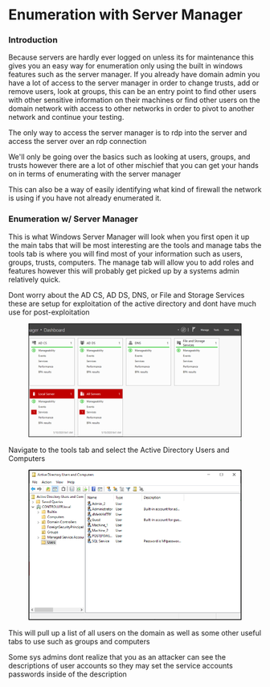 # Enumeration with Server Manager

### Introduction

Because servers are hardly ever logged on unless its for maintenance this gives you an easy way for enumeration only using the built in windows features such as the server manager. If you already have domain admin you have a lot of access to the server manager in order to change trusts, add or remove users, look at groups, this can be an entry point to find other users with other sensitive information on their machines or find other users on the domain network with access to other networks in order to pivot to another network and continue your testing.

The only way to access the server manager is to rdp into the server and access the server over an rdp connection

We'll only be going over the basics such as looking at users, groups, and trusts however there are a lot of other mischief that you can get your hands on in terms of enumerating with the server manager

This can also be a way of easily identifying what kind of firewall the network is using if you have not already enumerated it.



### Enumeration w/ Server Manager

This is what Windows Server Manager will look when you first open it up the main tabs that will be most interesting are the tools and manage tabs the tools tab is where you will find most of your information such as users, groups, trusts, computers. The manage tab will allow you to add roles and features however this will probably get picked up by a systems admin relatively quick.

Dont worry about the AD CS, AD DS, DNS, or File and Storage Services these are setup for exploitation of the active directory and dont have much use for post-exploitation

<figure><img src="../../../../../../.gitbook/assets/image (67).png" alt=""><figcaption></figcaption></figure>

Navigate to the tools tab and select the Active Directory Users and Computers

<figure><img src="../../../../../../.gitbook/assets/image (145).png" alt=""><figcaption></figcaption></figure>

This will pull up a list of all users on the domain as well as some other useful tabs to use such as groups and computers

Some sys admins dont realize that you as an attacker can see the descriptions of user accounts so they may set the service accounts passwords inside of the description

